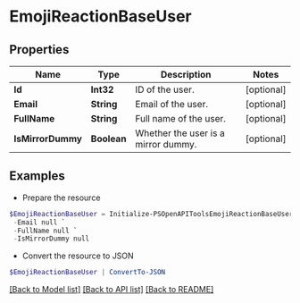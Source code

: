 # EmojiReactionBaseUser
## Properties

Name | Type | Description | Notes
------------ | ------------- | ------------- | -------------
**Id** | **Int32** | ID of the user.  | [optional] 
**Email** | **String** | Email of the user.  | [optional] 
**FullName** | **String** | Full name of the user.  | [optional] 
**IsMirrorDummy** | **Boolean** | Whether the user is a mirror dummy.  | [optional] 

## Examples

- Prepare the resource
```powershell
$EmojiReactionBaseUser = Initialize-PSOpenAPIToolsEmojiReactionBaseUser  -Id null `
 -Email null `
 -FullName null `
 -IsMirrorDummy null
```

- Convert the resource to JSON
```powershell
$EmojiReactionBaseUser | ConvertTo-JSON
```

[[Back to Model list]](../README.md#documentation-for-models) [[Back to API list]](../README.md#documentation-for-api-endpoints) [[Back to README]](../README.md)

